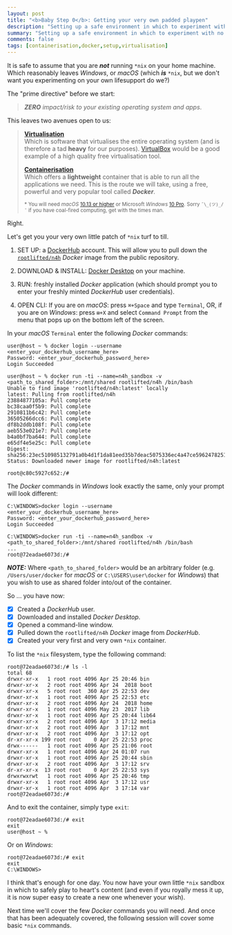 ```yaml
---
layout: post
title: "<b>Baby Step 0</b>: Getting your very own padded playpen"
description: "Setting up a safe environment in which to experiment with no consequence to the student's workstation."
summary: "Setting up a safe environment in which to experiment with no consequence to the student's workstation."
comments: false
tags: [containerisation,docker,setup,virtualisation]
---
```


It is safe to assume that you are ***not*** running `*nix` on your home machine. Which reasonably leaves *Windows*, or *macOS* (which ***is*** `*nix`, but we don't want you experimenting on your own lifesupport do we?)

The "prime directive" before we start:<br />
> ***ZERO*** *impact/risk to your existing operating system and apps*.

This leaves two avenues open to us:

> **[Virtualisation](https://en.wikipedia.org/wiki/Virtualization)**<br />
> Which is software that virtualises the entire operating system (and is therefore a tad **heavy** for our purposes). [VirtualBox](https://www.virtualbox.org) would be a good example of a high quality free virtualisation tool.
>
> **[Containerisation](https://www.docker.com/resources/what-container)**<br />
> Which offers a **lightweight** container that is able to run all the applications we need. This is the route we will take, using a free, powerful and very popular tool called ***Docker***.
>
> <small>\* You will need *macOS* [10.13 or higher](https://hub.docker.com/editions/community/docker-ce-desktop-mac) or Microsoft *Windows* [10 Pro](https://hub.docker.com/editions/community/docker-ce-desktop-windows). Sorry `¯\_(ツ)_/¯` if you have coal-fired computing, get with the times man.</small>

Right.

Let's get you your very own little patch of `*nix` turf to till.

1. SET UP: a [DockerHub](https://hub.docker.com) account. This will allow you to pull down the [`rootlifted/n4h`](https://hub.docker.com/r/rootlifted/n4h) *Docker* image from the public repository.

2. DOWNLOAD & INSTALL: [Docker Desktop](https://www.docker.com/products/docker-desktop) on your machine.

3. RUN: freshly installed *Docker* application (which should prompt you to enter your freshly minted *DockerHub* user credentials).

4. OPEN CLI: If you are on *macOS*: press `⌘+Space` and type `Terminal`, OR, if you are on *Windows*: press `⊞+X` and select `Command Prompt` from the menu that pops up on the bottom left of the screen.

In your *macOS* `Terminal` enter the following *Docker* commands:
```
user@host ~ % docker login --username <enter_your_dockerhub_username_here>
Password: <enter_your_dockerhub_password_here>
Login Succeeded

user@host ~ % docker run -ti --name=n4h_sandbox -v <path_to_shared_folder>:/mnt/shared rootlifted/n4h /bin/bash
Unable to find image 'rootlifted/n4h:latest' locally
latest: Pulling from rootlifted/n4h
23884877105a: Pull complete 
bc38caa0f5b9: Pull complete 
2910811b6c42: Pull complete 
36505266dcc6: Pull complete 
df8b2ddb108f: Pull complete 
aeb553e021e7: Pull complete 
b4a0bf7ba644: Pull complete 
e65df4e5e25c: Pull complete 
Digest: sha256:23ec510985132791a0b4d1f1da81eed35b7deac5075336ec4a47ce5962478251
Status: Downloaded newer image for rootlifted/n4h:latest

root@c80c5927c652:/#
```

The *Docker* commands in *Windows*  look exactly the same, only your prompt will look different:
```
C:\WINDOWS>docker login --username <enter_your_dockerhub_username_here>
Password: <enter_your_dockerhub_password_here>
Login Succeeded

C:\WINDOWS>docker run -ti --name=n4h_sandbox -v <path_to_shared_folder>:/mnt/shared rootlifted/n4h /bin/bash
...
root@72eadae6073d:/# 
```
***NOTE:*** Where `<path_to_shared_folder>` would be an arbitrary folder (e.g. `/Users/user/docker` for *macOS* or `C:\USERS\user\docker` for *Windows*) that you wish to use as shared folder into/out of the container.

So ... you have now:
- [X] Created a *DockerHub* user.
- [X] Downloaded and installed *Docker Desktop*.
- [X] Opened a command-line window.
- [X] Pulled down the `rootlifted/n4h` *Docker* image from *DockerHub*.
- [X] Created your very first and very own `*nix` container.

To list the `*nix` filesystem, type the following command:
```
root@72eadae6073d:/# ls -l
total 68
drwxr-xr-x   1 root root 4096 Apr 25 20:46 bin
drwxr-xr-x   2 root root 4096 Apr 24  2018 boot
drwxr-xr-x   5 root root  360 Apr 25 22:53 dev
drwxr-xr-x   1 root root 4096 Apr 25 22:53 etc
drwxr-xr-x   2 root root 4096 Apr 24  2018 home
drwxr-xr-x   1 root root 4096 May 23  2017 lib
drwxr-xr-x   1 root root 4096 Apr 25 20:44 lib64
drwxr-xr-x   2 root root 4096 Apr  3 17:12 media
drwxr-xr-x   2 root root 4096 Apr  3 17:12 mnt
drwxr-xr-x   2 root root 4096 Apr  3 17:12 opt
dr-xr-xr-x 199 root root    0 Apr 25 22:53 proc
drwx------   1 root root 4096 Apr 25 21:06 root
drwxr-xr-x   1 root root 4096 Apr 24 01:07 run
drwxr-xr-x   1 root root 4096 Apr 25 20:44 sbin
drwxr-xr-x   2 root root 4096 Apr  3 17:12 srv
dr-xr-xr-x  13 root root    0 Apr 25 22:53 sys
drwxrwxrwt   1 root root 4096 Apr 25 20:46 tmp
drwxr-xr-x   1 root root 4096 Apr  3 17:12 usr
drwxr-xr-x   1 root root 4096 Apr  3 17:14 var
root@72eadae6073d:/# 
```
And to exit the container, simply type `exit`:
```
root@72eadae6073d:/# exit
exit
user@host ~ % 
```

Or on *Windows*:
```
root@72eadae6073d:/# exit
exit
C:\WINDOWS>
```

I think that's enough for one day. You now have your own little `*nix` sandbox in which to safely play to heart's content (and even if you royally mess it up, it is now super easy to create a new one whenever your wish).

Next time we'll cover the few *Docker* commands you will need. And once that has been adequately covered, the following session will cover some basic `*nix` commands.